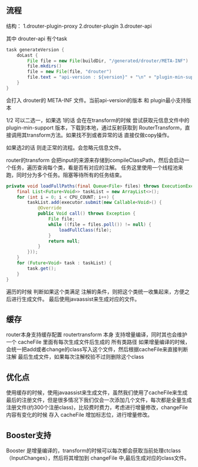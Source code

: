 ## 流程
结构：
1.drouter-plugin-proxy
2.drouter-plugin
3.drouter-api

其中 drouter-api 有个task
```java
task generateVersion {
    doLast {
        File file = new File(buildDir, "/generated/drouter/META-INF")
        file.mkdirs()
        file = new File(file, "drouter")
        file.text = "api-version : ${version}" + "\n" + "plugin-min-support : 0.0.5.5"
    }
}
```
会打入 drouter的 META-INF 文件。当前api-version的版本  和 plugin最小支持版本


1/2 可以二选一，如果选 1的话 会在在transform的时候 尝试获取元信息文件中的 plugin-min-support 版本，下载到本地，通过反射获取到 RouterTransform，直接调用其transform方法。如果找不到或者异常的话 直接仅做copy操作。

如果选2的话 则走正常的流程。会忽略元信息文件。

router的transform 会把input的来源来存储到compileClassPath，然后会启动一个任务，遍历查询每个类，看是否有对应的注解。
任务这里使用一个线程池来跑，同时分为多个任务。阻塞等待所有的任务结束。
```java
private void loadFullPaths(final Queue<File> files) throws ExecutionException, InterruptedException {
    final List<Future<Void>> taskList = new ArrayList<>();
    for (int i = 0; i < CPU_COUNT; i++) {
        taskList.add(executor.submit(new Callable<Void>() {
            @Override
            public Void call() throws Exception {
                File file;
                while ((file = files.poll()) != null) {
                    loadFullClass(file);
                }
                return null;
            }
        }));
    }
    for (Future<Void> task : taskList) {
        task.get();
    }
}
```
遍历的时候 判断如果这个类满足 注解的条件，则把这个类统一收集起来，方便之后进行生成文件。
最后使用javaassist来生成对应的文件。

## 缓存
router本身支持缓存配置 routertransform 本身 支持增量编译，同时其也会维护一个 cacheFile 里面有每次生成文件后生成的 所有类路径
如果增量编译的时候，会统一把add或者change的class写入这个文件，然后根据cacheFile来直接判断注解 最后生成文件，如果每次注解校验不过则删除这个class

## 优化点
使用缓存的时候，使用javaassist来生成文件，虽然我们使用了cacheFile来生成最后的注册文件，但是很多情况下我们仅会一次添加几个文件，每次都是全量生成注册文件(约300个注册class)，比较费时费力，考虑进行增量修改，changeFile 内容有变化的时候 存入 cacheFile 增加标志位，进行增量修改。

## Booster支持
Booster 是增量编译的，transform的时候可以每次都会获取当前处理ctclass（InputChanges），然后将其增加到 changeFile 中,最后生成对应的class文件。



